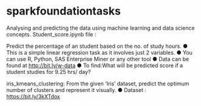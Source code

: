 # sparkfoundationtasks
Analysing and predicting the data using machine learning and data science concepts.
Student_score.ipynb file :

Predict the percentage of an student based on the no. of study hours.
● This is a simple linear regression task as it involves just 2 variables.
● You can use R, Python, SAS Enterprise Miner or any other tool
● Data can be found at http://bit.ly/w-data
● To find:What will be predicted score if a student studies for 9.25 hrs/ day?

iris_kmeans_clustering:
From the given ‘Iris’ dataset, predict the optimum number of clusters
and represent it visually.
● Dataset : https://bit.ly/3kXTdox

